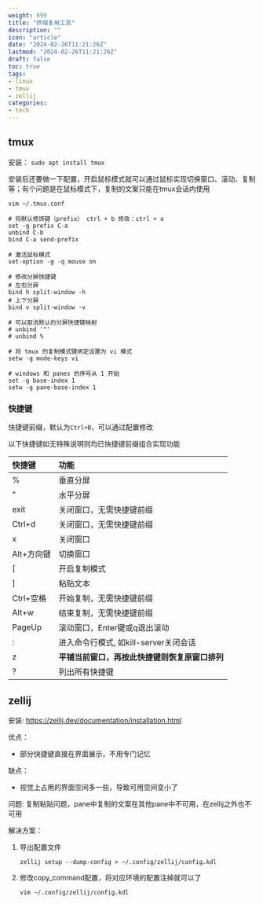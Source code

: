 ```yaml
---
weight: 999
title: "终端复用工具"
description: ""
icon: "article"
date: "2024-02-26T11:21:26Z"
lastmod: "2024-02-26T11:21:26Z"
draft: false
toc: true
tags: 
- linux
- tmux
- zellij
categories:
- tech
---
```


## tmux

安装： `sudo apt install tmux`

安装后还要做一下配置，开启鼠标模式就可以通过鼠标实现切换窗口、滚动、复制等；有个问题是在鼠标模式下，复制的文案只能在tmux会话内使用

`vim ~/.tmux.conf`

```plaintext
# 将默认修饰键（prefix） ctrl + b 修改：ctrl + a
set -g prefix C-a
unbind C-b
bind C-a send-prefix

# 激活鼠标模式
set-option -g -q mouse on

# 修改分屏快捷键
# 左右分屏
bind h split-window -h
# 上下分屏
bind v split-window -v

# 可以取消默认的分屏快捷键映射
# unbind '"'
# unbind %

# 将 tmux 的复制模式键绑定设置为 vi 模式
setw -g mode-keys vi

# windows 和 panes 的序号从 1 开始 
set -g base-index 1
setw -g pane-base-index 1
```

### 快捷键

快捷键前缀，默认为`Ctrl+B`，可以通过配置修改

以下快捷键如无特殊说明则均已快捷键前缀组合实现功能

|快捷键|功能|
|:--|:--|
|%|垂直分屏|
|"|水平分屏|
|exit|关闭窗口，无需快捷键前缀|
|Ctrl+d|关闭窗口，无需快捷键前缀|
|x|关闭窗口|
|Alt+方向键|切换窗口|
|[|开启复制模式|
|]|粘贴文本|
|Ctrl+空格|开始复制，无需快捷键前缀|
|Alt+w|结束复制，无需快捷键前缀|
|PageUp|滚动窗口，Enter键或q退出滚动|
|:|进入命令行模式, 如kill-server关闭会话|
|z|**平铺当前窗口，再按此快捷键则恢复原窗口排列**|
|?|列出所有快捷键|


## zellij

安装: https://zellij.dev/documentation/installation.html

优点：

- 部分快捷键直接在界面展示，不用专门记忆

缺点：

- 视觉上占用的界面空间多一些，导致可用空间变小了


问题: 复制粘贴问题，pane中复制的文案在其他pane中不可用，在zellij之外也不可用

解决方案：

1. 导出配置文件

    `zellij setup --dump-config > ~/.config/zellij/config.kdl`
2. 修改copy_command配置，将对应环境的配置注掉就可以了

    `vim ~/.config/zellij/config.kdl`
